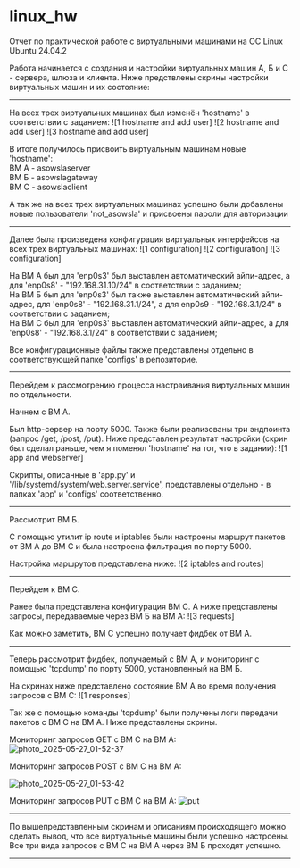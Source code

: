 # linux_hw
Отчет по практической работе с виртуальными машинами на ОС Linux Ubuntu 24.04.2


Работа начинается с создания и настройки виртуальных машин А, Б и С - сервера, шлюза и клиента.
Ниже предствлены скрины настройки виртуальных машин и их состояние:

---

На всех трех виртуальных машинах был изменён 'hostname' в соответствии с заданием:
![1 hostname and add user]
![2 hostname and add user]
![3 hostname and add user]

В итоге получилось присвоить виртуальным машинам новые 'hostname': <br>
ВМ А - asowslaserver <br> ВМ Б - asowslagateway <br> ВМ С - asowslaclient

А так же на всех трех виртуальных машинах успешно были добавлены новые пользователи 'not_asowsla' и присвоены пароли для авторизации

---

Далее была произведена конфигурация виртуальных интерфейсов на всех трех виртуальных машинах:
![1 configuration]
![2 configuration]
![3 configuration]

На ВМ А был для 'enp0s3' был выставлен автоматический айпи-адрес, а для 'enp0s8' - "192.168.31.10/24" в соответствии с заданием; <br>
На ВМ Б был для 'enp0s3' был также выставлен автоматический айпи-адрес, для 'enp0s8' - "192.168.31.1/24", а для enp0s9 - "192.168.3.1/24" в соответствии с заданием; <br>
На ВМ С был для 'enp0s3' выставлен автоматический айпи-адрес, а для 'enp0s8' - "192.168.3.1/24" в соответствии с заданием;

Все конфигурационные файлы также представлены отдельно в соответствующей папке 'configs' в репозиторие.

---

Перейдем к рассмотрению процесса настраивания виртуальных машин по отдельности. 

Начнем с ВМ А. 

Был http-сервер на порту 5000. Также были реализованы три эндпоинта (запрос /get, /post, /put). Ниже представлен результат настройки (скрин был сделал раньше, чем я поменял 'hostname' на тот, что в задании):
![1 app and webserver]

Скрипты, описанные в 'app.py' и '/lib/systemd/system/web.server.service', представлены отдельно - в папках 'app' и 'configs' соответственно.

---

Рассмотрит ВМ Б. 

С помощью утилит ip route и iptables были настроены маршрут пакетов от ВМ A до ВМ C и была настроена фильтрация по порту 5000. 

Настройка маршрутов представлена ниже:
![2 iptables and routes]

---

Перейдем к ВМ С.

Ранее была представлена конфигурация ВМ С. А ниже представлены запросы, передаваемые через ВМ Б на ВМ А:
![3 requests]

Как можно заметить, ВМ С успешно получает фидбек от ВМ А.

---

Теперь рассмотрит фидбек, получаемый с ВМ А, и мониторинг с помощью 'tcpdump' по порту 5000, установленный на ВМ Б.

На скринах ниже представлено состояние ВМ А во время получения запросов с ВМ С:
![1 responses]

Так же с помощью команды 'tcpdump' были получены логи передачи пакетов с ВМ С на ВМ А. Ниже представлены скрины.

Мониторинг запросов GET с ВМ С на ВМ А:
![photo_2025-05-27_01-52-37](https://github.com/user-attachments/assets/d80639dc-fef0-4aee-bfe7-9a243f39f061)

Мониторинг запросов POST с ВМ С на ВМ А:

![photo_2025-05-27_01-53-42](https://github.com/user-attachments/assets/83301c27-c773-4ea9-9a33-5a5dcd082bf9)

Мониторинг запросов PUT с ВМ С на ВМ А:
![put](https://github.com/user-attachments/assets/75529728-bee5-4b6e-82f7-218184aa69c2)

---

По вышепредставленным скринам и описаниям происходящего можно сделать вывод, что все виртуальные машины были успешно настроены. Все три вида запросов с ВМ С на ВМ А через ВМ Б проходят успешно.

---
